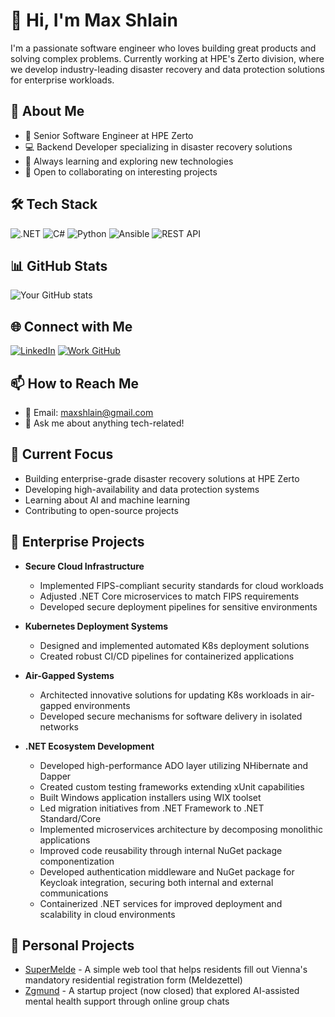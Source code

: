 # 👋 Hi, I'm Max Shlain

I'm a passionate software engineer who loves building great products and solving complex problems. Currently working at HPE's Zerto division, where we develop industry-leading disaster recovery and data protection solutions for enterprise workloads.

## 🚀 About Me
- 💼 Senior Software Engineer at HPE Zerto
- 💻 Backend Developer specializing in disaster recovery solutions
- 🌱 Always learning and exploring new technologies
- 🤝 Open to collaborating on interesting projects

## 🛠️ Tech Stack
![.NET](https://img.shields.io/badge/-.NET-512BD4?style=flat-square&logo=dotnet&logoColor=white)
![C#](https://img.shields.io/badge/-C%23-239120?style=flat-square&logo=csharp&logoColor=white)
![Python](https://img.shields.io/badge/-Python-3776AB?style=flat-square&logo=python&logoColor=white)
![Ansible](https://img.shields.io/badge/-Ansible-EE0000?style=flat-square&logo=ansible&logoColor=white)
![REST API](https://img.shields.io/badge/-REST_API-009688?style=flat-square&logo=fastapi&logoColor=white)

## 📊 GitHub Stats
![Your GitHub stats](https://github-readme-stats.vercel.app/api?username=maxshlain&show_icons=true&theme=dracula)

## 🌐 Connect with Me
[![LinkedIn](https://img.shields.io/badge/-LinkedIn-0A66C2?style=flat-square&logo=linkedin&logoColor=white)](https://linkedin.com/in/maxshlain)
[![Work GitHub](https://img.shields.io/badge/-Work_GitHub-181717?style=flat-square&logo=github&logoColor=white)](https://github.com/mshlain)

## 📫 How to Reach Me
- 📧 Email: [maxshlain@gmail.com](mailto:maxshlain@gmail.com)
- 💬 Ask me about anything tech-related!

## 🎯 Current Focus
- Building enterprise-grade disaster recovery solutions at HPE Zerto
- Developing high-availability and data protection systems
- Learning about AI and machine learning
- Contributing to open-source projects

## 🏢 Enterprise Projects
- **Secure Cloud Infrastructure**
  - Implemented FIPS-compliant security standards for cloud workloads
  - Adjusted .NET Core microservices to match FIPS requirements
  - Developed secure deployment pipelines for sensitive environments
  
- **Kubernetes Deployment Systems**
  - Designed and implemented automated K8s deployment solutions
  - Created robust CI/CD pipelines for containerized applications
  
- **Air-Gapped Systems**
  - Architected innovative solutions for updating K8s workloads in air-gapped environments
  - Developed secure mechanisms for software delivery in isolated networks

- **.NET Ecosystem Development**
  - Developed high-performance ADO layer utilizing NHibernate and Dapper
  - Created custom testing frameworks extending xUnit capabilities
  - Built Windows application installers using WIX toolset
  - Led migration initiatives from .NET Framework to .NET Standard/Core
  - Implemented microservices architecture by decomposing monolithic applications
  - Improved code reusability through internal NuGet package componentization
  - Developed authentication middleware and NuGet package for Keycloak integration, securing both internal and external communications
  - Containerized .NET services for improved deployment and scalability in cloud environments


## 🎯 Personal Projects
- [SuperMelde](https://supermelde.com) - A simple web tool that helps residents fill out Vienna's mandatory residential registration form (Meldezettel)
- [Zgmund](https://zgmund.com) - A startup project (now closed) that explored AI-assisted mental health support through online group chats

<!--
Feel free to star ⭐ some repositories if you find them interesting!
-->
